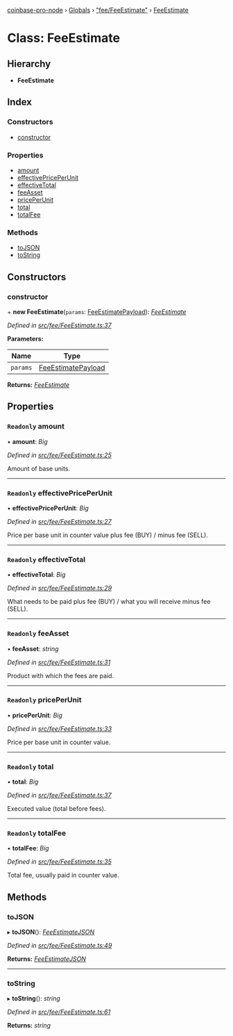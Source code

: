 [coinbase-pro-node](../README.md) › [Globals](../globals.md) › ["fee/FeeEstimate"](../modules/_fee_feeestimate_.md) › [FeeEstimate](_fee_feeestimate_.feeestimate.md)

# Class: FeeEstimate

## Hierarchy

- **FeeEstimate**

## Index

### Constructors

- [constructor](_fee_feeestimate_.feeestimate.md#constructor)

### Properties

- [amount](_fee_feeestimate_.feeestimate.md#readonly-amount)
- [effectivePricePerUnit](_fee_feeestimate_.feeestimate.md#readonly-effectivepriceperunit)
- [effectiveTotal](_fee_feeestimate_.feeestimate.md#readonly-effectivetotal)
- [feeAsset](_fee_feeestimate_.feeestimate.md#readonly-feeasset)
- [pricePerUnit](_fee_feeestimate_.feeestimate.md#readonly-priceperunit)
- [total](_fee_feeestimate_.feeestimate.md#readonly-total)
- [totalFee](_fee_feeestimate_.feeestimate.md#readonly-totalfee)

### Methods

- [toJSON](_fee_feeestimate_.feeestimate.md#tojson)
- [toString](_fee_feeestimate_.feeestimate.md#tostring)

## Constructors

### constructor

\+ **new FeeEstimate**(`params`: [FeeEstimatePayload](../interfaces/_fee_feeestimate_.feeestimatepayload.md)): _[FeeEstimate](_fee_feeestimate_.feeestimate.md)_

_Defined in [src/fee/FeeEstimate.ts:37](https://github.com/bennyn/coinbase-pro-node/blob/2af663b/src/fee/FeeEstimate.ts#L37)_

**Parameters:**

| Name     | Type                                                                        |
| -------- | --------------------------------------------------------------------------- |
| `params` | [FeeEstimatePayload](../interfaces/_fee_feeestimate_.feeestimatepayload.md) |

**Returns:** _[FeeEstimate](_fee_feeestimate_.feeestimate.md)_

## Properties

### `Readonly` amount

• **amount**: _Big_

_Defined in [src/fee/FeeEstimate.ts:25](https://github.com/bennyn/coinbase-pro-node/blob/2af663b/src/fee/FeeEstimate.ts#L25)_

Amount of base units.

---

### `Readonly` effectivePricePerUnit

• **effectivePricePerUnit**: _Big_

_Defined in [src/fee/FeeEstimate.ts:27](https://github.com/bennyn/coinbase-pro-node/blob/2af663b/src/fee/FeeEstimate.ts#L27)_

Price per base unit in counter value plus fee (BUY) / minus fee (SELL).

---

### `Readonly` effectiveTotal

• **effectiveTotal**: _Big_

_Defined in [src/fee/FeeEstimate.ts:29](https://github.com/bennyn/coinbase-pro-node/blob/2af663b/src/fee/FeeEstimate.ts#L29)_

What needs to be paid plus fee (BUY) / what you will receive minus fee (SELL).

---

### `Readonly` feeAsset

• **feeAsset**: _string_

_Defined in [src/fee/FeeEstimate.ts:31](https://github.com/bennyn/coinbase-pro-node/blob/2af663b/src/fee/FeeEstimate.ts#L31)_

Product with which the fees are paid.

---

### `Readonly` pricePerUnit

• **pricePerUnit**: _Big_

_Defined in [src/fee/FeeEstimate.ts:33](https://github.com/bennyn/coinbase-pro-node/blob/2af663b/src/fee/FeeEstimate.ts#L33)_

Price per base unit in counter value.

---

### `Readonly` total

• **total**: _Big_

_Defined in [src/fee/FeeEstimate.ts:37](https://github.com/bennyn/coinbase-pro-node/blob/2af663b/src/fee/FeeEstimate.ts#L37)_

Executed value (total before fees).

---

### `Readonly` totalFee

• **totalFee**: _Big_

_Defined in [src/fee/FeeEstimate.ts:35](https://github.com/bennyn/coinbase-pro-node/blob/2af663b/src/fee/FeeEstimate.ts#L35)_

Total fee, usually paid in counter value.

## Methods

### toJSON

▸ **toJSON**(): _[FeeEstimateJSON](../interfaces/_fee_feeestimate_.feeestimatejson.md)_

_Defined in [src/fee/FeeEstimate.ts:49](https://github.com/bennyn/coinbase-pro-node/blob/2af663b/src/fee/FeeEstimate.ts#L49)_

**Returns:** _[FeeEstimateJSON](../interfaces/_fee_feeestimate_.feeestimatejson.md)_

---

### toString

▸ **toString**(): _string_

_Defined in [src/fee/FeeEstimate.ts:61](https://github.com/bennyn/coinbase-pro-node/blob/2af663b/src/fee/FeeEstimate.ts#L61)_

**Returns:** _string_
